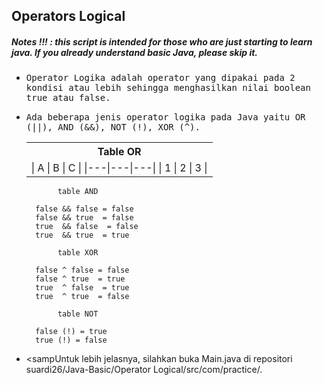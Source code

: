 ## Operators Logical
##### Notes !!! : this script is intended for those who are just starting to learn java. If you already understand basic Java, please skip it.

- <samp>Operator Logika adalah operator yang dipakai pada 2 kondisi atau lebih sehingga menghasilkan nilai boolean true atau false.</samp>

- <samp>Ada beberapa jenis operator logika pada Java yaitu OR (||), AND (&&), NOT (!), XOR (^).</samp>
   
   <table>
   <tr>
      <th>Table OR</th>
   </tr>
   <tr>
      <td>
      | A | B | C |
      |---|---|---|
      | 1 | 2 | 3 |
      </td>
   </tr> 
   </table>
        
             table AND

        false && false = false
        false && true  = false
        true  && false  = false
        true  && true  = true

             table XOR

        false ^ false = false
        false ^ true  = true
        true  ^ false  = true
        true  ^ true  = false

             table NOT
            
        false (!) = true
        true (!) = false
        
- <sampUntuk lebih jelasnya, silahkan buka Main.java di repositori suardi26/Java-Basic/Operator Logical/src/com/practice/.</samp>
